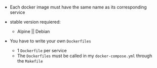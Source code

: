 + Each docker image must have the same name as its corresponding service

+ stable version requiered:
	+ Alpine || Debian

+ You have to write your own `Dockerfiles`  
	+ 1 `Dockerfile` per service
	+ The `Dockerfiles`  must be called in my `docker-compose.yml` through the `Makefile`